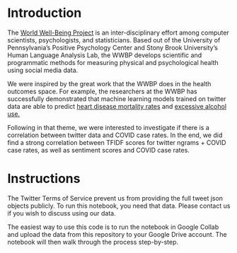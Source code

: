 # Introduction

The [World Well-Being Project](http://wwbp.org/) is an inter-disciplinary effort among computer scientists, psychologists, and statisticians. Based out of the University of Pennsylvania’s Positive Psychology Center and Stony Brook University’s Human Language Analysis Lab, the WWBP develops scientific and programmatic methods for measuring physical and psychological health using social media data.

We were inspired by the great work that the WWBP does in the health outcomes space. For example, the researchers at the WWBP has successfully demonstrated that machine learning models trained on twitter data are able to predict [heart disease mortality rates](https://cardio.jmir.org/2021/1/e24473) and [excessive alcohol use.](https://journals.plos.org/plosone/article?id=10.1371/journal.pone.0194290)

Following in that theme, we were interested to investigate if there is a correlation between twitter data and COVID case rates. In the end, we did find a strong correlation between TFIDF scores for twitter ngrams + COVID case rates, as well as sentiment scores and COVID case rates.

# Instructions

The Twitter Terms of Service prevent us from providing the full tweet json objects publicly. To run this notebook, you need that data. Please contact us if you wish to discuss using our data. 

The easiest way to use this code is to run the notebook in Google Collab and upload the data from this repository to your Google Drive account. The notebook will then walk through the process step-by-step.
